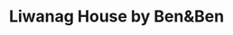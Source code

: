 ---
title: "Liwanag House by Ben&Ben"
url: /quezon-city/liwanag-house-by-benandben/
shop: clothes
---